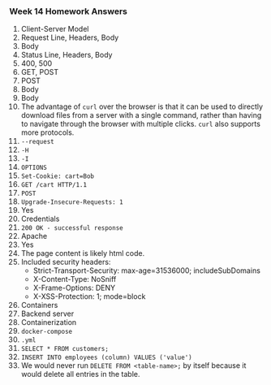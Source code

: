 ### Week 14 Homework Answers
1. Client-Server Model
2. Request Line,  Headers, Body
3. Body
4. Status Line, Headers, Body
5. 400, 500
6. GET, POST
7. POST
8. Body
9. Body
10. The advantage of `curl` over the browser is that it can be used to directly download files from a server with a single command, rather than having to navigate through the browser with multiple clicks. `curl` also supports more protocols.
11. `--request`
12. `-H`
13. `-I`
14. `OPTIONS`
15. `Set-Cookie: cart=Bob`
16. `GET /cart HTTP/1.1`
17. `POST`
18. `Upgrade-Insecure-Requests: 1`
19. Yes
20. Credentials
21. `200 OK - successful response`
22. Apache
23. Yes
24. The page content is likely html code.
25. Included security headers:
    - Strict-Transport-Security: max-age=31536000; includeSubDomains
    - X-Content-Type: NoSniff
    - X-Frame-Options: DENY
    - X-XSS-Protection: 1; mode=block
26. Containers
27. Backend server
28. Containerization
29. `docker-compose`
30. `.yml`
31. `SELECT * FROM customers;`
32. `INSERT INTO employees (column) VALUES ('value')`
33. We would never run `DELETE FROM <table-name>;` by itself because it would delete all entries in the table.
